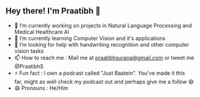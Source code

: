 ## Hey there! I'm Praatibh 👋

- 🔭 I’m currently working on projects in Natural Language Processing and Medical Healthcare AI 
- 🌱 I’m currently learning Computer Vision and it's applications
- 🤔 I’m looking for help with handwriting recognition and other computer vision tasks
- 📫 How to reach me : Mail me at praatibhsurana@gmail.com or tweet me @PraatibhS
- ⚡ Fun fact : I own a podcast called "Just Baatein". You've made it this far, might as well check my podcast out and perhaps give me a follow 😄
- 😄 Pronouns : He/Him

<!--
**praatibhsurana/praatibhsurana** is a ✨ _special_ ✨ repository because its `README.md` (this file) appears on your GitHub profile.

Here are some ideas to get you started:

- 🔭 I’m currently working on ...
- 🌱 I’m currently learning ...
- 👯 I’m looking to collaborate on ...
- 🤔 I’m looking for help with ...
- 💬 Ask me about ...
- 📫 How to reach me: ...
- 😄 Pronouns: ...
- ⚡ Fun fact: ...
-->
